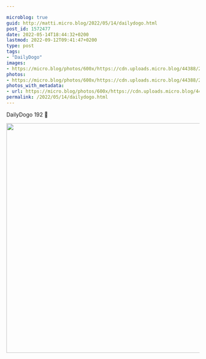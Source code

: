 ```yaml
---

microblog: true
guid: http://matti.micro.blog/2022/05/14/dailydogo.html
post_id: 1572477
date: 2022-05-14T18:44:32+0200
lastmod: 2022-09-12T09:41:47+0200
type: post
tags:
- "DailyDogo"
images:
- https://micro.blog/photos/600x/https://cdn.uploads.micro.blog/44388/2022/6f134b4021.jpg
photos:
- https://micro.blog/photos/600x/https://cdn.uploads.micro.blog/44388/2022/6f134b4021.jpg
photos_with_metadata:
- url: https://micro.blog/photos/600x/https://cdn.uploads.micro.blog/44388/2022/6f134b4021.jpg
permalink: /2022/05/14/dailydogo.html
---
```

DailyDogo 192 🐶

<img src="/media/uploads/2022/6f134b4021.jpg" width="600" height="600" alt="" />
